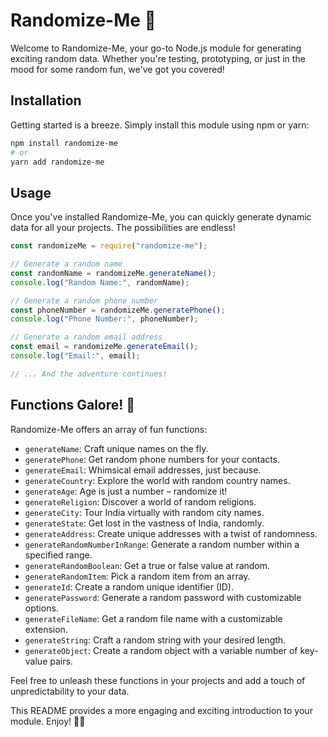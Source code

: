 # Randomize-Me 🎉

Welcome to Randomize-Me, your go-to Node.js module for generating exciting random data. Whether you're testing, prototyping, or just in the mood for some random fun, we've got you covered!

## Installation

Getting started is a breeze. Simply install this module using npm or yarn:

```bash
npm install randomize-me
# or
yarn add randomize-me
```

## Usage

Once you've installed Randomize-Me, you can quickly generate dynamic data for all your projects. The possibilities are endless!

```javascript
const randomizeMe = require("randomize-me");

// Generate a random name
const randomName = randomizeMe.generateName();
console.log("Random Name:", randomName);

// Generate a random phone number
const phoneNumber = randomizeMe.generatePhone();
console.log("Phone Number:", phoneNumber);

// Generate a random email address
const email = randomizeMe.generateEmail();
console.log("Email:", email);

// ... And the adventure continues!
```

## Functions Galore! 🚀

Randomize-Me offers an array of fun functions:

- `generateName`: Craft unique names on the fly.
- `generatePhone`: Get random phone numbers for your contacts.
- `generateEmail`: Whimsical email addresses, just because.
- `generateCountry`: Explore the world with random country names.
- `generateAge`: Age is just a number – randomize it!
- `generateReligion`: Discover a world of random religions.
- `generateCity`: Tour India virtually with random city names.
- `generateState`: Get lost in the vastness of India, randomly.
- `generateAddress`: Create unique addresses with a twist of randomness.
- `generateRandomNumberInRange`: Generate a random number within a specified range.
- `generateRandomBoolean`: Get a true or false value at random.
- `generateRandomItem`: Pick a random item from an array.
- `generateId`: Create a random unique identifier (ID).
- `generatePassword`: Generate a random password with customizable options.
- `generateFileName`: Get a random file name with a customizable extension.
- `generateString`: Craft a random string with your desired length.
- `generateObject`: Create a random object with a variable number of key-value pairs.

Feel free to unleash these functions in your projects and add a touch of unpredictability to your data.

This README provides a more engaging and exciting introduction to your module. Enjoy! 🚀🎉

